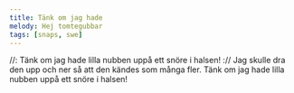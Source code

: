 ```yaml
---
title: Tänk om jag hade
melody: Hej tomtegubbar
tags: [snaps, swe]
---
```


//: Tänk om jag hade lilla nubben
uppå ett snöre i halsen! ://
Jag skulle dra den upp och ner
så att den kändes som många fler.
Tänk om jag hade lilla nubben
uppå ett snöre i halsen!
